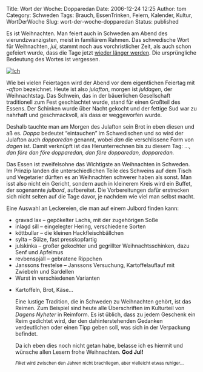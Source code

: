 Title: Wort der Woche: Dopparedan
Date: 2006-12-24 12:25
Author: tom
Category: Schweden
Tags: Brauch, EssenTrinken, Feiern, Kalender, Kultur, WortDerWoche
Slug: wort-der-woche-dopparedan
Status: published

Es ist Weihnachten. Man feiert auch in Schweden am Abend des
vierundzwanzigsten, meist in familiärem Rahmen. Das schwedische Wort für
Weihnachten, *jul*, stammt noch aus vorchristlicher Zeit, als auch schon
gefeiert wurde, dass die Tage jetzt [wieder länger
werden](http://www.fiket.de/2006/11/04/schatten-und-licht/). Die
ursprüngliche Bedeutung des Wortes ist vergessen.

[![Ich](http://www.fiket.de/pic/tom_s.jpg "Ich")](http://www.fiket.de/pic/tom_l.jpg)

Wie bei vielen Feiertagen wird der Abend vor dem eigentlichen Feiertag
mit *-afton* bezeichnet. Heute ist also *julafton*, morgen ist
*juldagen*, der Weihnachtstag. Das Schwein, das in der bäuerlichen
Gesellschaft traditionell zum Fest geschlachtet wurde, stand für einen
Großteil des Essens. Der Schinken wurde über Nacht gekocht und der
fettige Sud war zu nahrhaft und geschmackvoll, als dass er weggeworfen
wurde.

Deshalb tauchte man am Morgen des Julafton sein Brot in eben diesen und
aß es. *Doppa* bedeutet “eintauchen” im Schwedischen und so wird der
Julafton auch *dopparedan* genannt, wobei *dan* die verschlissene Form
von *dagen* ist. Damit verknüpft ist das Herunterrechnen bis zu diesem
Tag: ..., *dan före dan före dopparedan, dan före dopparedan,
dopparedan.*

Das Essen ist zweifelsohne das Wichtigste an Weihnachten in Schweden. Im
Prinzip landen die unterschiedlichen Teile des Schweins auf dem Tisch
und Vegetarier dürften es an Weihnachten schwerer haben als sonst. Man
isst also nicht ein Gericht, sondern auch in kleinerem Kreis wird ein
Buffet, der sogenannte *julbord*, aufbereitet. Die Vorbereitungen dafür
erstrecken sich nicht selten auf die Tage davor, je nachdem wie viel man
selbst macht.

Eine Auswahl an Leckereien, die man auf einem Julbord finden kann:

-   gravad lax – gepökelter Lachs, mit der zugehörigen Soße
-   inlagd sill – eingelegter Hering, verschiedene Sorten
-   köttbullar – die kleinen Hackfleischbällchen
-   sylta – Sülze, fast presskopfartig
-   julskinka – großer gekochter und gegrillter Weihnachtsschinken, dazu
    Senf und Apfelmus
-   revbenspjäll – gebratene Rippchen
-   Janssons frestelse – Janssons Versuchung, Kartoffelauflauf mit
    Zwiebeln und Sardellen
-   Wurst in verschiedenen Varianten

<ul>
<li>
Kartoffeln, Brot, Käse…

Eine lustige Tradition, die in Schweden zu Weihnachten gehört, ist das
Reimen. Zum Beispiel sind heute alle Überschriften im Kulturteil von
*Dagens Nyheter* in Reimform. Es ist üblich, dass zu jedem Geschenk ein
Reim gedichtet wird, der den dahinterstehenden Gedanken verdeutlichen
oder einen Tipp geben soll, was sich in der Verpackung befindet.

Da ich eben dies noch nicht getan habe, belasse ich es hiermit und
wünsche allen Lesern frohe Weihnachten. **God Jul!**

<small>*Fiket* wird zwischen den Jahren nicht brachliegen, aber
vielleicht etwas ruhiger…</small>

